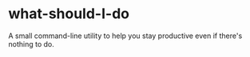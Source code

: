 # what-should-I-do
A small command-line utility to help you stay productive even if there's nothing to do.
